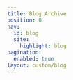 ```yaml
---
title: Blog Archive
position: 0
nav:
  id: blog
  site:
    highlight: blog
pagination:
  enabled: true
layout: custom/blog
---
```


